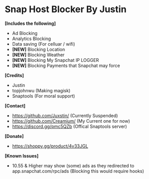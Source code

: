# Snap Host Blocker By Justin

**[Includes the following]**
+ Ad Blocking
+ Analytics Blocking
+ Data saving (For celluar / wifi)
+ **[NEW]** Blocking Location
+ **[NEW]** Blocking Weather
+ **[NEW]** Blocking My Snapchat IP LOGGER
+ **[NEW]** Blocking Payments that Snapchat may force

**[Credits]**
+ Justin
+ topjohnwu (Making magisk)
+ Snaptools (For moral support)

**[Contact]**
+ https://github.com/Juxstin/ (Currently Suspended)
+ https://github.com/Creamium/ (My Current one for now)
+ https://discord.gg/pmc5QZb (Offical Snaptools server)

**[Donate]**
+ https://shoppy.gg/product/4v33JGL

**[Known Issues]**
+ 10.55 & Higher may show (some) ads as they redirected to app.snapchat.com/rpc/ads (Blocking this would require hooks)
